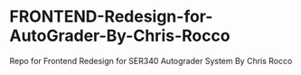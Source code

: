 # FRONTEND-Redesign-for-AutoGrader-By-Chris-Rocco
Repo for Frontend Redesign for SER340 Autograder System By Chris Rocco